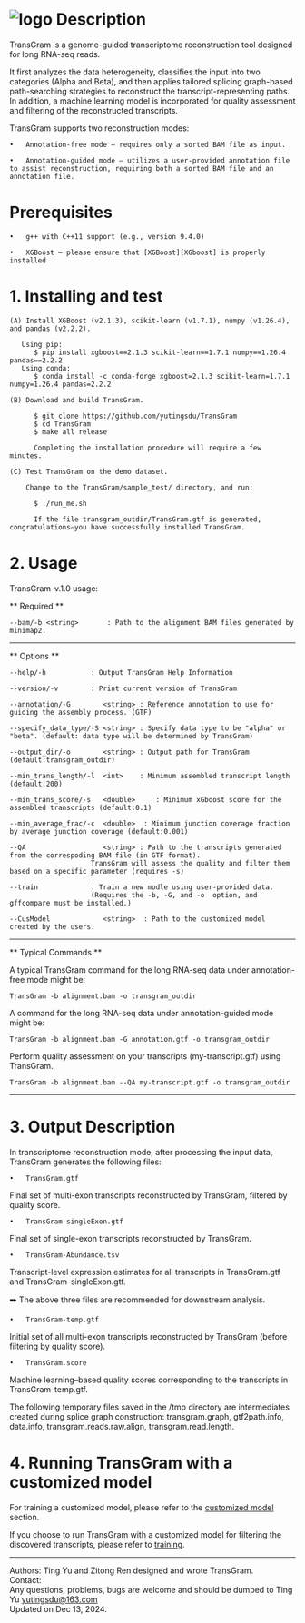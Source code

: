 ![logo](transgram.png)
Description
================

TransGram is a genome-guided transcriptome reconstruction tool designed for long RNA-seq reads. 

It first analyzes the data heterogeneity, classifies the input into two categories (Alpha and Beta), and then applies tailored splicing graph-based path-searching strategies to reconstruct the transcript-representing paths. In addition, a machine learning model is incorporated for quality assessment and filtering of the reconstructed transcripts.

TransGram supports two reconstruction modes:

	•	Annotation-free mode — requires only a sorted BAM file as input.
	
	•	Annotation-guided mode — utilizes a user-provided annotation file to assist reconstruction, requiring both a sorted BAM file and an annotation file.

Prerequisites
================

	•	g++ with C++11 support (e.g., version 9.4.0)
	
	•	XGBoost — please ensure that [XGBoost][XGboost] is properly installed

  
# 1. Installing and test

    
    (A) Install XGBoost (v2.1.3), scikit-learn (v1.7.1), numpy (v1.26.4), and pandas (v2.2.2).
   
       Using pip:
          $ pip install xgboost==2.1.3 scikit-learn==1.7.1 numpy==1.26.4 pandas==2.2.2
       Using conda:
          $ conda install -c conda-forge xgboost=2.1.3 scikit-learn=1.7.1 numpy=1.26.4 pandas=2.2.2
          
    (B) Download and build TransGram.
    
          $ git clone https://github.com/yutingsdu/TransGram 
          $ cd TransGram
          $ make all release
          
	      Completing the installation procedure will require a few minutes. 
	  
    (C) Test TransGram on the demo dataset.
        
        Change to the TransGram/sample_test/ directory, and run:
        
          $ ./run_me.sh
          
	      If the file transgram_outdir/TransGram.gtf is generated, congratulations—you have successfully installed TransGram.
      
        

# 2. Usage 


TransGram-v.1.0 usage:

** Required **


    --bam/-b <string>		: Path to the alignment BAM files generated by minimap2.

---------------------------------------------------------------------------

** Options **

    --help/-h			: Output TransGram Help Information

    --version/-v		: Print current version of TransGram

    --annotation/-G	       <string>	: Reference annotation to use for guiding the assembly process. (GTF)

    --specify_data_type/-S <string>	: Specify data type to be "alpha" or "beta". (default: data type will be determined by TransGram)

    --output_dir/-o        <string>	: Output path for TransGram (default:transgram_outdir)

    --min_trans_length/-l  <int>   	: Minimum assembled transcript length (default:200)

    --min_trans_score/-s   <double> 	: Minimum xGboost score for the assembled transcripts (default:0.1)

    --min_average_frac/-c  <double>  : Minimum junction coverage fraction by average junction coverage (default:0.001)

    --QA		           <string>	: Path to the transcripts generated from the correspoding BAM file (in GTF format).
				        TransGram will assess the quality and filter them based on a specific parameter (requires -s)

    --train 			: Train a new modle using user-provided data.
				        (Requires the -b, -G, and -o  option, and gffcompare must be installed.)

    --CusModel	           <string>  : Path to the customized model created by the users.

---------------------------------------------------------------------------

** Typical Commands **

A typical TransGram command for the long RNA-seq data under annotation-free mode might be:

    TransGram -b alignment.bam -o transgram_outdir
    
A command for the long RNA-seq data under annotation-guided mode might be:
    
    TransGram -b alignment.bam -G annotation.gtf -o transgram_outdir

Perform quality assessment on your transcripts (my-transcript.gtf) using TransGram.

    TransGram -b alignment.bam --QA my-transcript.gtf -o transgram_outdir

---------------------------------------------------------------------------

# 3. Output Description 

In transcriptome reconstruction mode, after processing the input data, TransGram generates the following files:

	•	TransGram.gtf
Final set of multi-exon transcripts reconstructed by TransGram, filtered by quality score.

	•	TransGram-singleExon.gtf
Final set of single-exon transcripts reconstructed by TransGram.

	•	TransGram-Abundance.tsv
Transcript-level expression estimates for all transcripts in TransGram.gtf and TransGram-singleExon.gtf.


➡️ The above three files are recommended for downstream analysis.

	•	TransGram-temp.gtf
Initial set of all multi-exon transcripts reconstructed by TransGram (before filtering by quality score).

	•	TransGram.score
Machine learning–based quality scores corresponding to the transcripts in TransGram-temp.gtf.

The following temporary files saved in the /tmp directory are intermediates created during splice graph construction: transgram.graph, gtf2path.info, data.info, transgram.reads.raw.align, transgram.read.length.


# 4. Running TransGram with a customized model

For training a customized model, please refer to the [customized model][customized model] section.

If you choose to run TransGram with a customized model for filtering the discovered transcripts, please refer to [training][training].

---------------------------------------------------------------------------

Authors: Ting Yu and Zitong Ren designed and wrote TransGram.<br>
Contact:<br>
Any questions, problems, bugs are welcome and should be dumped to Ting Yu <yutingsdu@163.com> <br>
Updated on Dec 13, 2024. <br>

[XGboost]: https://github.com/dmlc/xgboost
[training]: https://github.com/yutingsdu/TransGram/tree/main/xgboost_predict/train
[customized model]:https://github.com/yutingsdu/TransGram?tab=readme-ov-file#3-running-transgram-with-a--customized-model
